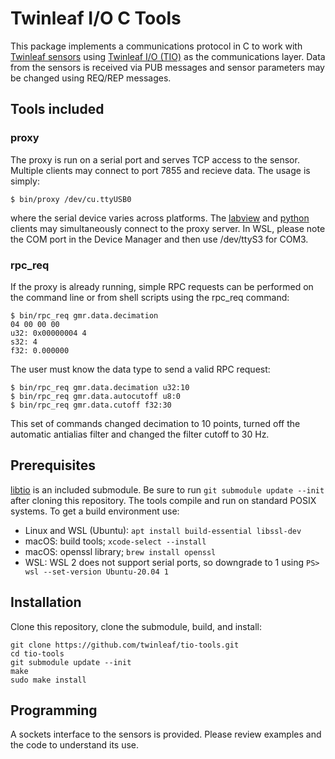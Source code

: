 # Twinleaf I/O C Tools

This package implements a communications protocol in C to work with [Twinleaf sensors](http://www.twinleaf.com) using [Twinleaf I/O (TIO)](https://github.com/twinleaf/libtio/blob/master/doc/TIO%20Protocol%20Overview.md) as the communications layer. Data from the sensors is received via PUB messages and sensor parameters may be changed using REQ/REP messages. 

## Tools included

### proxy

The proxy is run on a serial port and serves TCP access to the sensor. Multiple clients may connect to port 7855 and recieve data. The usage is simply:

    $ bin/proxy /dev/cu.ttyUSB0

where the serial device varies across platforms. The [labview](https://github.com/twinleaf/tio-labview) and [python](https://github.com/twinleaf/tio-python) clients may simultaneously connect to the proxy server. In WSL, please note the COM port in the Device Manager and then use /dev/ttyS3 for COM3. 

### rpc_req

If the proxy is already running, simple RPC requests can be performed on the command line or from shell scripts using the rpc_req command:

    $ bin/rpc_req gmr.data.decimation
    04 00 00 00 
    u32: 0x00000004 4
    s32: 4
    f32: 0.000000

The user must know the data type to send a valid RPC request:

    $ bin/rpc_req gmr.data.decimation u32:10
    $ bin/rpc_req gmr.data.autocutoff u8:0
    $ bin/rpc_req gmr.data.cutoff f32:30

This set of commands changed decimation to 10 points, turned off the automatic antialias filter and changed the filter cutoff to 30 Hz. 

## Prerequisites

[libtio](https://github.com/twinleaf/libtio) is an included submodule. Be sure to run `git submodule update --init` after cloning this repository. The tools compile and run on standard POSIX systems. To get a build environment use:

  - Linux and WSL (Ubuntu): `apt install build-essential libssl-dev`
  - macOS: build tools; `xcode-select --install`
  - macOS: openssl library; `brew install openssl`
  - WSL: WSL 2 does not support serial ports, so downgrade to 1 using `PS> wsl --set-version Ubuntu-20.04 1`

## Installation

Clone this repository, clone the submodule, build, and install:

    git clone https://github.com/twinleaf/tio-tools.git
    cd tio-tools
    git submodule update --init
    make
    sudo make install

## Programming

A sockets interface to the sensors is provided. Please review examples and the code to understand its use.
